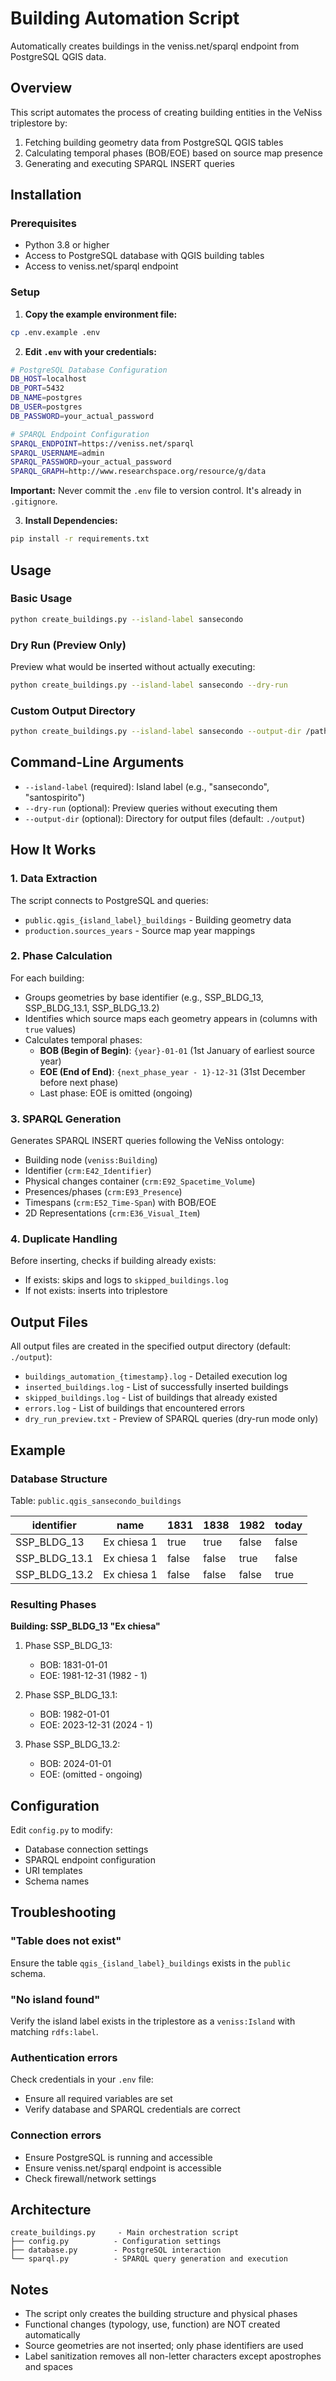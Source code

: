 # Building Automation Script

Automatically creates buildings in the veniss.net/sparql endpoint from PostgreSQL QGIS data.

## Overview

This script automates the process of creating building entities in the VeNiss triplestore by:
1. Fetching building geometry data from PostgreSQL QGIS tables
2. Calculating temporal phases (BOB/EOE) based on source map presence
3. Generating and executing SPARQL INSERT queries

## Installation

### Prerequisites

- Python 3.8 or higher
- Access to PostgreSQL database with QGIS building tables
- Access to veniss.net/sparql endpoint

### Setup

1. **Copy the example environment file:**

```bash
cp .env.example .env
```

2. **Edit `.env` with your credentials:**

```bash
# PostgreSQL Database Configuration
DB_HOST=localhost
DB_PORT=5432
DB_NAME=postgres
DB_USER=postgres
DB_PASSWORD=your_actual_password

# SPARQL Endpoint Configuration
SPARQL_ENDPOINT=https://veniss.net/sparql
SPARQL_USERNAME=admin
SPARQL_PASSWORD=your_actual_password
SPARQL_GRAPH=http://www.researchspace.org/resource/g/data
```

**Important:** Never commit the `.env` file to version control. It's already in `.gitignore`.

3. **Install Dependencies:**

```bash
pip install -r requirements.txt
```

## Usage

### Basic Usage

```bash
python create_buildings.py --island-label sansecondo
```

### Dry Run (Preview Only)

Preview what would be inserted without actually executing:

```bash
python create_buildings.py --island-label sansecondo --dry-run
```

### Custom Output Directory

```bash
python create_buildings.py --island-label sansecondo --output-dir /path/to/output
```

## Command-Line Arguments

- `--island-label` (required): Island label (e.g., "sansecondo", "santospirito")
- `--dry-run` (optional): Preview queries without executing them
- `--output-dir` (optional): Directory for output files (default: `./output`)

## How It Works

### 1. Data Extraction

The script connects to PostgreSQL and queries:
- `public.qgis_{island_label}_buildings` - Building geometry data
- `production.sources_years` - Source map year mappings

### 2. Phase Calculation

For each building:
- Groups geometries by base identifier (e.g., SSP_BLDG_13, SSP_BLDG_13.1, SSP_BLDG_13.2)
- Identifies which source maps each geometry appears in (columns with `true` values)
- Calculates temporal phases:
  - **BOB (Begin of Begin)**: `{year}-01-01` (1st January of earliest source year)
  - **EOE (End of End)**: `{next_phase_year - 1}-12-31` (31st December before next phase)
  - Last phase: EOE is omitted (ongoing)

### 3. SPARQL Generation

Generates SPARQL INSERT queries following the VeNiss ontology:
- Building node (`veniss:Building`)
- Identifier (`crm:E42_Identifier`)
- Physical changes container (`crm:E92_Spacetime_Volume`)
- Presences/phases (`crm:E93_Presence`)
- Timespans (`crm:E52_Time-Span`) with BOB/EOE
- 2D Representations (`crm:E36_Visual_Item`)

### 4. Duplicate Handling

Before inserting, checks if building already exists:
- If exists: skips and logs to `skipped_buildings.log`
- If not exists: inserts into triplestore

## Output Files

All output files are created in the specified output directory (default: `./output`):

- `buildings_automation_{timestamp}.log` - Detailed execution log
- `inserted_buildings.log` - List of successfully inserted buildings
- `skipped_buildings.log` - List of buildings that already existed
- `errors.log` - List of buildings that encountered errors
- `dry_run_preview.txt` - Preview of SPARQL queries (dry-run mode only)

## Example

### Database Structure

Table: `public.qgis_sansecondo_buildings`

| identifier | name | 1831 | 1838 | 1982 | today |
|------------|------|------|------|------|-------|
| SSP_BLDG_13 | Ex chiesa 1 | true | true | false | false |
| SSP_BLDG_13.1 | Ex chiesa 1 | false | false | true | false |
| SSP_BLDG_13.2 | Ex chiesa 1 | false | false | false | true |

### Resulting Phases

**Building: SSP_BLDG_13 "Ex chiesa"**

1. Phase SSP_BLDG_13:
   - BOB: 1831-01-01
   - EOE: 1981-12-31 (1982 - 1)

2. Phase SSP_BLDG_13.1:
   - BOB: 1982-01-01
   - EOE: 2023-12-31 (2024 - 1)

3. Phase SSP_BLDG_13.2:
   - BOB: 2024-01-01
   - EOE: (omitted - ongoing)

## Configuration

Edit `config.py` to modify:
- Database connection settings
- SPARQL endpoint configuration
- URI templates
- Schema names

## Troubleshooting

### "Table does not exist"
Ensure the table `qgis_{island_label}_buildings` exists in the `public` schema.

### "No island found"
Verify the island label exists in the triplestore as a `veniss:Island` with matching `rdfs:label`.

### Authentication errors
Check credentials in your `.env` file:
- Ensure all required variables are set
- Verify database and SPARQL credentials are correct

### Connection errors
- Ensure PostgreSQL is running and accessible
- Ensure veniss.net/sparql endpoint is accessible
- Check firewall/network settings

## Architecture

```
create_buildings.py     - Main orchestration script
├── config.py          - Configuration settings
├── database.py        - PostgreSQL interaction
└── sparql.py          - SPARQL query generation and execution
```

## Notes

- The script only creates the building structure and physical phases
- Functional changes (typology, use, function) are NOT created automatically
- Source geometries are not inserted; only phase identifiers are used
- Label sanitization removes all non-letter characters except apostrophes and spaces

